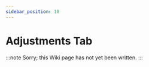 ```yaml
---
sidebar_position: 10
---
```


# Adjustments Tab

:::note
Sorry; this Wiki page has not yet been written.
:::
